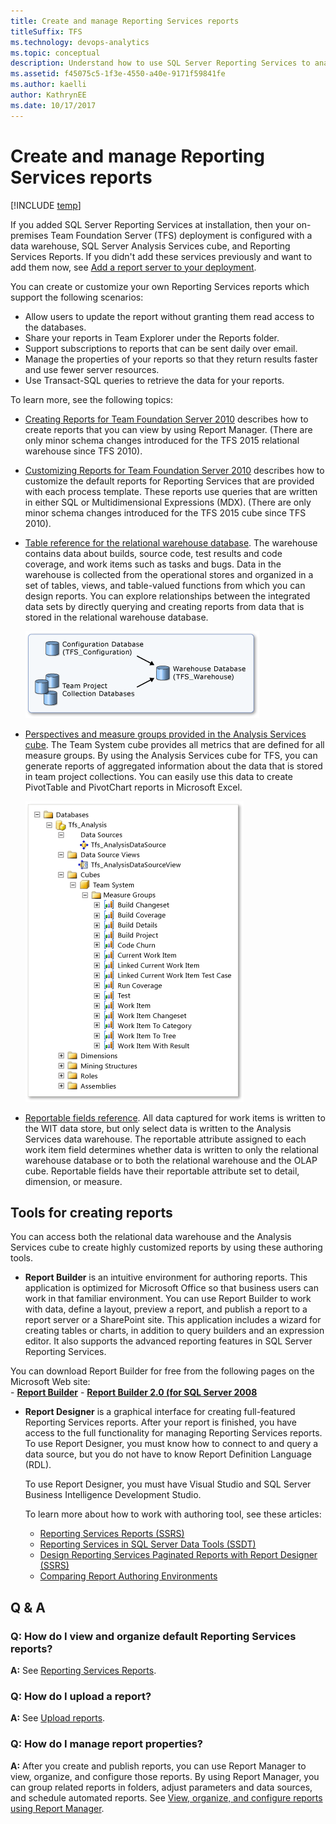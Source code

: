 ```yaml
---
title: Create and manage Reporting Services reports
titleSuffix: TFS 
ms.technology: devops-analytics
ms.topic: conceptual
description: Understand how to use SQL Server Reporting Services to analyze the progress and quality of your project - Team Foundation Server 
ms.assetid: f45075c5-1f3e-4550-a40e-9171f59841fe
ms.author: kaelli
author: KathrynEE
ms.date: 10/17/2017
---
```



# Create and manage Reporting Services reports

[!INCLUDE [temp](../includes/tfs-report-platform-version.md)]

If you added SQL Server Reporting Services at installation, then your on-premises Team Foundation Server (TFS) deployment is configured with a data warehouse, SQL Server Analysis Services cube, and Reporting Services Reports. If you didn't add these services previously and want to add them now, see [Add a report server to your deployment](../admin/add-a-report-server.md?toc=/azure/devops/report/toc.json&bc=/azure/devops/report/breadcrumb/toc.json ).  
  
 You can create or customize your own Reporting Services reports which support the following scenarios:  
  
- Allow users to update the report without granting them read access to the databases.  
- Share your reports in Team Explorer under the Reports folder.  
- Support subscriptions to reports that can be sent daily over email.  
- Manage the properties of your reports so that they return results faster and use fewer server resources.  
- Use Transact-SQL queries to retrieve the data for your reports.  


To learn more, see the following topics:  
- [Creating Reports for Team Foundation Server 2010](https://go.microsoft.com/fwlink/?LinkID=199478) describes how to create reports that you can view by using Report Manager. (There are only minor schema changes introduced for the TFS 2015 relational warehouse since TFS 2010).  
- [Customizing Reports for Team Foundation Server 2010](https://go.microsoft.com/fwlink/?LinkID=199479) describes how to customize the default reports for Reporting Services that are provided with each process template. These reports use queries that are written in either SQL or Multidimensional Expressions (MDX). (There are only minor schema changes introduced for the TFS 2015 cube since TFS 2010).  
- [Table reference for the relational warehouse database](table-reference-relational-warehouse-database.md). The warehouse contains data about builds, source code, test results and code coverage, and work items such as tasks and bugs. Data in the warehouse is collected from the operational stores and organized in a set of tables, views, and table-valued functions from which you can design reports. You can explore relationships between the integrated data sets by directly querying and creating reports from data that is stored in the relational warehouse database.  
  
	![Team Foundation Warehouse](media/teamproj_warehouse.png "TeamProj_Warehouse")  
  
- [Perspectives and measure groups provided in the Analysis Services cube](perspective-measure-groups-cube.md). The Team System cube  provides all metrics that are defined for all measure groups. By using the Analysis Services cube for TFS, you can generate reports of aggregated information about the data that is stored in team project collections. You can easily use this data to create PivotTable and PivotChart reports in Microsoft Excel.  
  
   ![Analysis Services Data Cube Measure Groups](media/rpt_measuregroups.png "RPT_MeasureGroups")  
  
- [Reportable fields reference](../../reference/xml/reportable-fields-reference.md?toc=/azure/devops/report/toc.json&bc=/azure/devops/report/breadcrumb/toc.json). All data captured for work items is written to the WIT data store, but only select data is written to the Analysis Services data warehouse. The reportable attribute assigned to each work item field determines whether data is written to only the relational warehouse database or to both the relational warehouse and the OLAP cube. Reportable fields have their reportable attribute set to detail, dimension, or measure.  
  
## Tools for creating reports  

You can access both the relational data warehouse and the Analysis Services cube to create highly customized reports by using these authoring tools. 

- **Report Builder** is an intuitive environment for authoring reports. This application is optimized for Microsoft Office so that business users can work in that familiar environment. You can use Report Builder to work with data, define a layout, preview a report, and publish a report to a report server or a SharePoint site. This application includes a wizard for creating tables or charts, in addition to query builders and an expression editor. It also supports the advanced reporting features in SQL Server Reporting Services.   

You can download Report Builder for free from the following pages on the Microsoft Web site:    
	- **[Report Builder](/sql/reporting-services/install-windows/install-report-builder)** 
	- **[Report Builder 2.0 (for SQL Server 2008](https://www.microsoft.com/download/details.aspx?id=24085)** 

- **Report Designer** is a graphical interface for creating full-featured Reporting Services reports. After your report is finished, you have access to the full functionality for managing Reporting Services reports. To use Report Designer, you must know how to connect to and query a data source, but you do not have to know Report Definition Language (RDL).  
  
   To use Report Designer, you must have Visual Studio and SQL Server Business Intelligence Development Studio.  
  
  To learn more about how to work with authoring tool, see these articles:  
	- [Reporting Services Reports (SSRS)](/sql/reporting-services/reports/reporting-services-reports-ssrs)  
	- [Reporting Services in SQL Server Data Tools (SSDT)](/sql/reporting-services/tools/reporting-services-in-sql-server-data-tools-ssdt)  
	- [Design Reporting Services Paginated Reports with Report Designer (SSRS)](/sql/reporting-services/tools/design-reporting-services-paginated-reports-with-report-designer-ssrs)     
	- [Comparing Report Authoring Environments](/previous-versions/sql/sql-server-2008-r2/dd220519(v=sql.105))   


##  <a name="AdditionalResources"></a> Q & A  
  
### Q: How do I view and organize default Reporting Services reports?  
 **A:**   See [Reporting Services Reports](reporting-services-reports.md).  
  
### Q: How do I upload a report?  
 **A:** See [Upload reports](../admin/upload-reports.md).  
  
### Q: How do I manage report properties?  
 **A:** After you create and publish reports, you can use Report Manager to view, organize, and configure those reports. By using Report Manager, you can group related reports in folders, adjust parameters and data sources, and schedule automated reports. See [View, organize, and configure reports using Report Manager](../admin/view-upload-organize-reporting-services-reports.md).